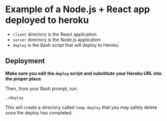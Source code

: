 # Example of a Node.js + React app deployed to heroku

* `client` directory is the React application
* `server` directory is the Node.js application
* `deploy` is the Bash script that will deploy to Heroku

## Deployment

**Make sure you edit the `deploy` script and substitute your Heroku URL into the proper place**.

Then, from your Bash prompt, run:

`./deploy`

This will create a directory called `temp-deploy` that you may safely delete once the deploy has completed.
